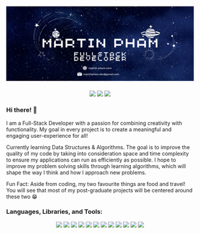 # ![header](images/header.png)

<p align='center'>
<a href='https://martin-pham.com/'><img src="https://img.icons8.com/fluency/48/000000/portfolio.png"/></a>
<a href='https://www.linkedin.com/in/martin-pham-dev/'><img src="https://img.icons8.com/fluency/48/000000/linkedin-circled.png"/></a>
<a href='mailto:martinpham.dev@gmail.com'><img src="https://img.icons8.com/fluency/48/000000/apple-mail.png"/></a>
</p>

### Hi there! 👋

I am a Full-Stack Developer with a passion for combining creativity with functionality. My goal in every project is to create a meaningful and engaging user-experience for all!

Currently learning Data Structures & Algorithms. The goal is to improve the quality of my code by taking into consideration space and time complexity to ensure my applications can run as efficiently as possible. I hope to improve my problem solving skills through learning algorithms, which will shape the way I think and how I approach new problems. 

Fun Fact: Aside from coding, my two favourite things are food and travel! You will see that most of my post-graduate projects will be centered around these two 😁

### Languages, Libraries, and Tools:
<p align='center'>
<img src="https://img.icons8.com/color/48/000000/html-5--v1.png"/>
<img src="https://img.icons8.com/color/48/000000/css3.png"/>
<img src="https://img.icons8.com/color/48/000000/javascript--v1.png"/>
<img src="https://img.icons8.com/fluency/48/000000/ruby-gemstone.png"/>
<img src="https://img.icons8.com/color/48/000000/nodejs.png"/>
<img src="https://img.icons8.com/officel/30/000000/react.png"/>
<img src="https://img.icons8.com/color/48/000000/bootstrap.png"/>
<img src="https://img.icons8.com/color/48/000000/sass.png"/>
<img src="https://img.icons8.com/color/48/000000/postgreesql.png"/>
<img src="https://img.icons8.com/color/48/000000/mysql-logo.png"/>
<img src="https://img.icons8.com/color/48/000000/mongodb.png"/>
<img src="https://img.icons8.com/color/48/000000/git.png"/>
</p>
